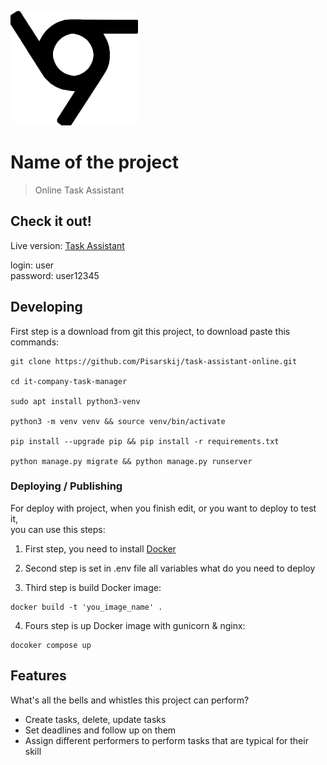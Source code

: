 ![Logo of the project](static/assets/img/logo-6-1.png)

# Name of the project
> Online Task Assistant



## Check it out!


Live version: [Task Assistant](https://parra-bellum.space)

login: user\
password: user12345

## Developing

First step is a download from git this project, to download paste this commands:

```shell
git clone https://github.com/Pisarskij/task-assistant-online.git

cd it-company-task-manager

sudo apt install python3-venv

python3 -m venv venv && source venv/bin/activate

pip install --upgrade pip && pip install -r requirements.txt

python manage.py migrate && python manage.py runserver 
```

### Deploying / Publishing

For deploy with project, when you finish edit, or you want to deploy to test it, \
you can use this steps:

1. First step, you need to install [Docker](https://docker.com)

2. Second step is set in .env file all variables what do you need to deploy

3. Third step is build Docker image:
```shell
docker build -t 'you_image_name' . 
```
4. Fours step is up Docker image with gunicorn & nginx:
```shell
docoker compose up
```


## Features

What's all the bells and whistles this project can perform?
* Create tasks, delete, update tasks
* Set deadlines and follow up on them
* Assign different performers to perform tasks that are typical for their skill
